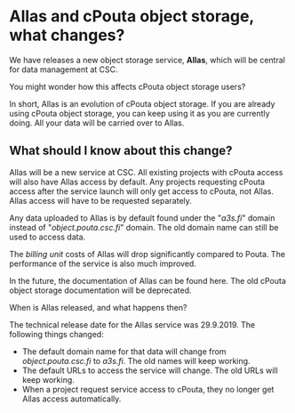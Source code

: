 # Allas and cPouta object storage, what changes?

We have releases a new object storage service, **Allas**, which will be central for data management at CSC.

You might wonder how this affects cPouta object storage users?

In short, Allas is an evolution of cPouta object storage. If you are already using cPouta object storage, you can keep using it as you are currently doing. All your data will be carried over to Allas.

## What should I know about this change?

Allas will be a new service at CSC. All existing projects with cPouta access will also have Allas access by default. Any projects requesting cPouta access after the service launch will only get access to cPouta, not Allas. Allas access will have to be requested separately.

Any data uploaded to Allas is by default found under the "_a3s.fi_" domain instead of "_object.pouta.csc.fi_" domain. The old domain name can still be used to access data.

The _billing unit_ costs of Allas will drop significantly compared to Pouta. The performance of the service is also much improved.

In the future, the documentation of Allas can be found here. The old cPouta object storage documentation will be deprecated.

When is Allas released, and what happens then?

The technical release date for the Allas service was 29.9.2019. The following things changed:

 * The default domain name for that data will change from _object.pouta.csc.fi_ to _a3s.fi_. The old names will keep working.
 * The default URLs to access the service will change. The old URLs will keep working.
 * When a project request service access to cPouta, they no longer get Allas access automatically.
